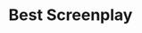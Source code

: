 ---
title: "Best Screenplay"
edition: 2020
winner: Charlie Kaufman
kind: "technical"
film: im-thinking-of-ending-things.md
image: https://m.media-amazon.com/images/M/MV5BMDZjNDBhZDYtOGI4YS00OTUwLTk1ZjQtMjU5Mzc3NWNkNTNiXkEyXkFqcGdeQXVyODk4OTc3MTY@._V1_FMjpg_UX1280_.jpg
type: award
weight: 3
---